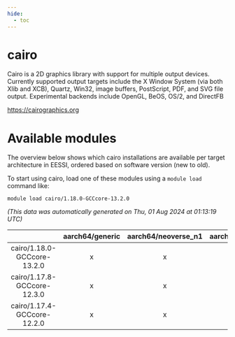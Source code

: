 ```yaml
---
hide:
  - toc
---
```


cairo
=====


Cairo is a 2D graphics library with support for multiple output devices. Currently supported output targets include the X Window System (via both Xlib and XCB), Quartz, Win32, image buffers, PostScript, PDF, and SVG file output. Experimental backends include OpenGL, BeOS, OS/2, and DirectFB

https://cairographics.org
# Available modules


The overview below shows which cairo installations are available per target architecture in EESSI, ordered based on software version (new to old).

To start using cairo, load one of these modules using a `module load` command like:

```shell
module load cairo/1.18.0-GCCcore-13.2.0
```

*(This data was automatically generated on Thu, 01 Aug 2024 at 01:13:19 UTC)*  

| |aarch64/generic|aarch64/neoverse_n1|aarch64/neoverse_v1|x86_64/generic|x86_64/amd/zen2|x86_64/amd/zen3|x86_64/intel/haswell|x86_64/intel/skylake_avx512|
| :---: | :---: | :---: | :---: | :---: | :---: | :---: | :---: | :---: |
|cairo/1.18.0-GCCcore-13.2.0|x|x|x|x|x|x|x|x|
|cairo/1.17.8-GCCcore-12.3.0|x|x|x|x|x|x|x|x|
|cairo/1.17.4-GCCcore-12.2.0|x|x|x|x|x|x|x|x|
